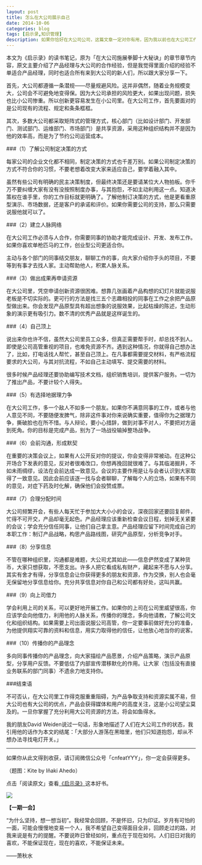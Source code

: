 ```yaml
---
layout: post
title: 怎么在大公司展示自己
date: 2014-10-06
categories: blog
tags: [启示录,知识管理]
description: 如果你恰好在大公司公司，这篇文章一定对你有用，因为我以前也在大公司工作过。
---
```



本文为《启示录》的读书笔记，原为「在大公司施展拳脚十大秘诀」的章节章节内容，原文主要介绍了产品经理与大公司的合作经验，但是我觉得里面介绍的经验不单适合产品经理，同时也适合所有来到大公司的新人们，所以跟大家分享一下。

首先，大公司都遵循一条潜规——尽量规避风险。这并非偶然，随着业务规模变大，公司会不可避免地变得保。因为大公司承担的风险更大，如果出现问题，损失也比小公司惨重。所以创新更容易发生在小公司里。在大公司工作，首先要面对的是公司现有的流程、规定和条条框框。

其次，多数大公司都采取矩阵式的管理方式，核心部门（比如设计部门、开发部门、测试部门、运维部门、市场部门）是共享资源，采用这种组织结构并不是因为他的效率高，而是为了节约公司运营成本。

###（1）了解公司制定决策的方式

每家公司的企业文化都不相同，制定决策的方式也千差万别。如果公司制定决策的方式不符合你的习惯，不要老想着改变大家来适应自己，要学着融入其中。

虽然有些公司有明确的民主决策制度，但最终决策还是要请某位大人物拍板。你千万不要纠缠大家有没有没按照制度办事，与其抱怨，不如主动利用这一点。知道决策权在谁手里，你的工作目标就更明确了。了解他制订决策的方式，他是更看重原型演示、市场数据，还是客户的承诺和评价。如果你需要公司的支持，那么只需要说服他就可以了。

###（2）建立人脉网络

在大公司工作必须与人合作，你需要同事的协助才能完成设计、开发、发布工作。如果你喜欢单枪匹马的工作，创业型公司更适合你。

主动与各个部门的同事结交朋友，聊聊工作的事，向大家介绍你手头的项目，不要等到有事才去找人家。主动帮助他人，积累人脉关系。

###（3）做出成果再申请资源

在大公司里，凭空申请创新资源很困难。想靠几张画着产品构想的幻灯片就能说服老板是不切实际的。更可行的方法是找三五个志趣相投的同事在工作之余把产品原型做出来。你会发现产品原型具有超出想象的说服效果，比起枯燥的陈述，生动形象的演示更有吸引力。数不清的优秀产品就是这样诞生的。

###（4）自己顶上

说出来你也许不信，虽然大公司里员工众多，但真正需要帮手时，却总找不到人。即使是公司高管重视的项目，也难免资源不齐。遇到这种情况，你就得自己想办法了，比如，打电话找人帮忙，甚至自己顶上。在凡事都需要提交材料，有严格流程要求的大公司，与其对抗流程，不如自己主动填写、提交需要的材料。

很多时候产品经理还要协助编写技术文档，组织销售培训，提供客户服务。一切为了推出产品，不要计较个人得失。

###（5）有选择地据理力争

在大公司工作，多一个敌人不如多一个朋友。如果你不满意同事的工作，或者与他人意见不同，不要随便发脾气，除非这件事对你来说确实重要，值得你为之据理力争，撕破脸也在所不惜。与人辩论，要小心措辞，做到对事不对人，不要把对方逼到死角。你的目标是完成产品，别为了一场战役输掉整场战争。

###（6）会前沟通，形成默契

在重要的决策会议上，如果有人公开反对你的提议，你会变得非常被动。在这种公开场合下发表的意见，反对者很难改口，你想再挽回就很难了。与其临渴掘井，不如未雨绸缪，设法在会前达成一致意见。会议的主要作用是让与会者认识到大家取得了一致意见。因此会前应该逐一找与会者聊聊，了解每个人的立场，如果有不同的意见，对症下药及时化解，确保他们会投赞成票。

###（7）合理分配时间

大公司频繁开会，有些人每天忙于参加大大小小的会议，深夜回家还要回复邮件，忙得不可开交，产品却毫无起色。产品经理应该重新检查会议日程，划掉无关紧要的会议；学会充分信任同事，让他们自己拿主意。产品经理应留下时间完成自己的本职工作：制订产品战略，构思产品路线图，研究产品原型，分析竞争对手。

###（8）分享信息

不管在哪种组织里，沟通都是难题，大公司尤其如此——信息俨然变成了某种货币，大家只想获取，不愿支出。许多人把它看成私有财产，藏起来不愿与人分享。其实有舍才有得，分享信息会让你获得更多的朋友和资源，作为交换，别人也会毫无保留地分享信息给你。充分共享信息对你自己和公司都有好处，这叫共赢。

###（9）向上司借力

学会利用上司的关系，可以更好地开展工作。如果你的上司在公司里威望很高，你应该学会向他借力，利用他的人脉关系，传播你的理念，多向他请教，了解公司文化和组织结构。如果需要上司出面说服公司高管，你一定要事前做好充分的准备，为他提供翔实可靠的资料和信息，用实力取得他的信任，让他放心地当你的说客。

###（10）传播你的产品理念

多向同事传播你的产品理念，向大家描绘产品愿景，介绍产品策略，演示产品原型，分享用户反馈。不要低估了内部宣传潜移默化的作用。让大家（包括没有直接业务联系的部门同事）不遗余力地支持你。

###结束语

不可否认，在大公司里工作得克服重重阻碍，为产品争取支持和资源实属不易，但大公司也有大公司的优点，产品会获得媒体和用户的高度关注，这是小公司望尘莫及的。一旦你掌握了充分利用大公司资源的方法，将会如鱼得水。

我的朋友David Weiden说过一句话，形象地描述了人们在大公司工作的状态，我引用他的话作为本文的结尾：「大部分人游荡在黑暗里，他们只知道抱怨，却从不想办法寻找电灯开关。」

----

如果你从此文得到收获，请订阅微信公众号「cnfeatYYY」，你一定会获得更多。

（题图：Kite by Iñaki Ahedo）

点击「阅读原文」查看[《启示录》](http://book.douban.com/subject/5914587/)这本好书。

![](http://cnfeat.qiniudn.com/signitrue-2014-09-28.jpg)

**【一期一会】**

“为什么坚持，想一想当初”。我经常会回顾，不是怀旧，只为印证。岁月有可怕的一面，可能会慢慢地变易一个人，我不希望自己变得面目全非，回顾走过的路，对我来说是有力的提醒。不要说昨日曾经如何，重点在于现在如何。人们旧日对我的喜欢，不能保证现在，现在的喜欢，不能保证未来。

——萧秋水
